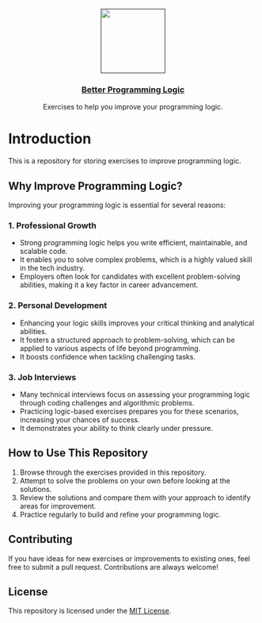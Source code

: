 <p align="center">
  <a href="">
    <img src="https://media.geeksforgeeks.org/wp-content/cdn-uploads/20191229233224/I-Cant-Use-Logic-In-Programming.-What-Should-I-Do.png" height="130">
    <h3 align="center">Better Programming Logic</h3>
  </a>
</p>

<p align="center">Exercises to help you improve your programming logic.</p>

# Introduction

This is a repository for storing exercises to improve programming logic.

## Why Improve Programming Logic?

Improving your programming logic is essential for several reasons:

### 1. **Professional Growth**

- Strong programming logic helps you write efficient, maintainable, and scalable code.
- It enables you to solve complex problems, which is a highly valued skill in the tech industry.
- Employers often look for candidates with excellent problem-solving abilities, making it a key factor in career advancement.

### 2. **Personal Development**

- Enhancing your logic skills improves your critical thinking and analytical abilities.
- It fosters a structured approach to problem-solving, which can be applied to various aspects of life beyond programming.
- It boosts confidence when tackling challenging tasks.

### 3. **Job Interviews**

- Many technical interviews focus on assessing your programming logic through coding challenges and algorithmic problems.
- Practicing logic-based exercises prepares you for these scenarios, increasing your chances of success.
- It demonstrates your ability to think clearly under pressure.

## How to Use This Repository

1. Browse through the exercises provided in this repository.
2. Attempt to solve the problems on your own before looking at the solutions.
3. Review the solutions and compare them with your approach to identify areas for improvement.
4. Practice regularly to build and refine your programming logic.

## Contributing

If you have ideas for new exercises or improvements to existing ones, feel free to submit a pull request. Contributions are always welcome!

## License

This repository is licensed under the [MIT License](LICENSE).
